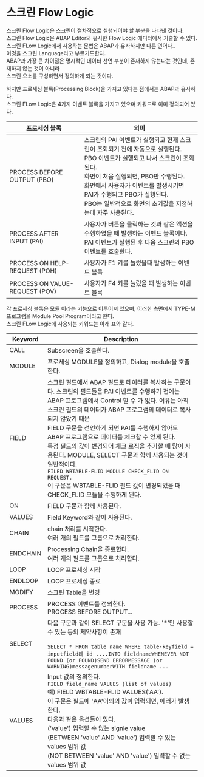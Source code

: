 # 스크린 Flow Logic

스크린 Flow Logic은 스크린이 절차적으로 실행되어야 할 부분을 나타낸 것이다. <br>
스크린 Flow Logic은 ABAP Editor와 유사한 Flow Logic 에디터에서 기술할 수 있다.<br>
스크린 FLow Logic에서 사용하는 문법은 ABAP과 유사하지만 다른 언어다..<br>
이것을 스크린 Language라고 부르기도한다.<br>
ABAP과 가장 큰 차이점은 명시적인 데이터 선언 부분이 존재하지 않는다는 것인데, 존재하지 않는 것이 아니라 <br>
스크린 요소를 구성하면서 정의하게 되는 것이다. <br>

하지만 프로세싱 블록(Processing Block)을 가지고 있다는 점에서는 ABAP과 유사하다.<br>
스크린 FLow Logic은 4가지 이벤트 블록을 가지고 있으며 키워드로 이미 정의되어 있다.

| 프로세싱 블록                        | 의미                                                                                                                                                                                              |
|--------------------------------|-------------------------------------------------------------------------------------------------------------------------------------------------------------------------------------------------|
| PROCESS BEFORE OUTPUT (PBO)    | 스크린의 PAI 이벤트가 실행되고 현재 스크린이 조회되기 전에 자동으로 실행된다.<br> PBO 이벤트가 실행되고 나서 스크린이 조회된다.<br> 화면이 처음 실행되면, PBO만 수행된다.<br> 화면에서 사용자가 이벤트를 발생시키면 PAI가 수행되고 PBO가 실행된다. <br> PBO는 일반적으로 화면의 초기값을 지정하는데 자주 사용된다. |
| PROCESS AFTER INPUT (PAI)      | 사용자가 버튼을 클릭하는 것과 같은 액션을 수행하였을 때 발생하는 이벤트 블록이다.<br>PAI 이벤트가 실행된 후 다음 스크린의 PBO 이벤트를 호출한다.                                                                                                         |
| PROCESS ON HELP-REQUEST (POH)  | 사용자가 F1 키를 눌렀을때 발생하는 이벤트 블록                                                                                                                                                                     |
| PROCESS ON VALUE-REQUEST (POV) | 사용자가 F4 키를 눌렀을 때 발생하는 이벤트 블록                                                                                                                                                                    |

각 프로세싱 블록은 모듈 이라는 기능으로 이루어져 있으며, 이러한 측면에서 TYPE-M 프로그램을 Module Pool Program이라고 한다. <br>
스크린 FLow Logic에 사용되는 키워드는 아래 표와 같다.<br>

| Keyword  | Description                                                                                                                                                                                                                                                                                                                                                                                                              |
|----------|--------------------------------------------------------------------------------------------------------------------------------------------------------------------------------------------------------------------------------------------------------------------------------------------------------------------------------------------------------------------------------------------------------------------------|
| CALL     | Subscreen을 호출한다.                                                                                                                                                                                                                                                                                                                                                                                                         |
| MODULE   | 프로세싱 MODULE을 정의하고, Dialog module을 호출한다.                                                                                                                                                                                                                                                                                                                                                                                  |
| FIELD    | 스크린 필드에서 ABAP 필드로 데이터를 복사하는 구문이다. 스크린의 필드들은 PAI 이벤트를 수행하기 전에는 <br> ABAP 프로그램에서 Control 할 수 가 없다. 이유는 아직 스크린 필드의 데이터가 ABAP 프로그램의 데이터로 복사되지 않았기 때문 <br> FIELD 구문을 선언하게 되면 PAI를 수행하지 않아도 ABAP 프로그램으로 데이터를 체크할 수 있게 된다.<br> 특정 필드의 값이 변경되어 체크 로직을 추가할 때 많이 사용된다. MODULE, SELECT 구문과 함께 사용되는 것이 일반적이다.<br>```FILED WBTABLE-FLID MODULE CHECK_FLID ON REQUEST.```<br> 이 구문은 WBTABLE-FLID 필드 값이 변경되었을 때 CHECK_FLID 모듈을 수행하게 된다. |
| ON       | FIELD 구문과 함께 사용된다.                                                                                                                                                                                                                                                                                                                                                                                                       |
| VALUES   | Field Keyword와 같이 사용된다.                                                                                                                                                                                                                                                                                                                                                                                                  |
| CHAIN    | chain 처리를 시작한다. <br> 여러 개의 필드를 그룹으로 처리한다.                                                                                                                                                                                                                                                                                                                                                                                |
| ENDCHAIN | Processing Chain을 종료한다. <br> 여러 개의 필드를 그룹으로 처리한다.                                                                                                                                                                                                                                                                                                                                                                        |
| LOOP     | LOOP 프로세싱 시작                                                                                                                                                                                                                                                                                                                                                                                                             |
| ENDLOOP  | LOOP 프로세싱 종료                                                                                                                                                                                                                                                                                                                                                                                                             |
| MODIFY   | 스크린 Table을 변경                                                                                                                                                                                                                                                                                                                                                                                                            |
| PROCESS  | PROCESS 이벤트를 정의한다.<br>PROCESS BEFORE OUTPUT…                                                                                                                                                                                                                                                                                                                                                                             |
| SELECT   | 다음 구문과 같이 SELECT 구문을 사용 가능. '*'만 사용할 수 있는 등의 제약사항이 존재<br><br/>```SELECT * FROM table name WHERE table-keyfield = inputfield례 id ....INTO fieldnameWHENEVER NOT FOUND (or FOUND)SEND ERRORMESSAGE (or WARNING)messagenumberWITH fieldname ...```                                                                                                                                                                          |
| VALUES   | Input 값의 정의한다. <br> ```FIELD field_name VALUES (list of values)``` <br> 예) FIELD WBTABLE-FLID VALUES('AA'). <br> 이 구문은 필드에 'AA'이외의 값이 입력되면, 에러가 발생한다. <br> 다음과 같은 옵션들이 있다. <br> ('value') 입력할 수 없는 signle value <br> (BETWEEN 'value' AND 'value') 입력할 수 있는 values 범위 값 <br>(NOT BETWEEN 'value' AND 'value') 입력할 수 없는 values 범위 값                                                                                       |
